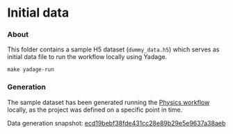 # Initial data


### About
This folder contains a sample H5 dataset (`dummy_data.h5`) which serves as initial data file
to run the workflow locally using Yadage.

```shell script
make yadage-run
```


### Generation
The sample dataset has been generated running the [Physics workflow][madminer-workflow-ph] locally,
as the project was defined on a specific point in time.

Data generation snapshot: [ecd19bebf38fde431cc28e89b29e5e9637a38aeb][repository-snapshot]


[madminer-workflow-ph]: https://github.com/madminer-tool/madminer-workflow-ph
[repository-snapshot]: https://github.com/madminer-tool/madminer-workflow-ph/tree/ecd19bebf38fde431cc28e89b29e5e9637a38aeb
